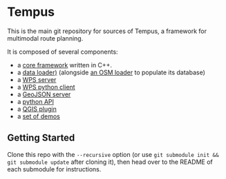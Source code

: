 Tempus
======

This is the main git repository for sources of Tempus, a framework for multimodal route planning.

It is composed of several components:

- a [core framework](https://gitlab.com/Oslandia/tempus_core) written in C++.
- a [data loader)](https://gitlab.com/Oslandia/tempus_loader) (alongside [an
  OSM loader](https://gitlab.com/Oslandia/osm2tempus) to populate its database)
- a [WPS server](https://gitlab.com/Oslandia/tempus_wps_server)
- a [WPS python client](https://gitlab.com/Oslandia/tempus_pywps)
- a [GeoJSON server](https://gitlab.com/Oslandia/tempus_geojson_server)
- a [python API](https://gitlab.com/Oslandia/pytempus)
- a [QGIS plugin](https://gitlab.com/Oslandia/tempus_qgis)
- a [set of demos](https://gitlab.com/Oslandia/tempus_demos)


Getting Started
---------------

Clone this repo with the `--recursive` option (or use `git submodule init &&
git submodule update` after cloning it), then head over to the README of each
submodule for instructions.
